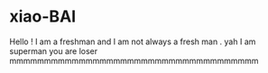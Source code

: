 # xiao-BAI
Hello ! I am a freshman and I am not always a fresh man . 
yah I am superman you are loser
mmmmmmmmmmmmmmmmmmmmmmmmmmmmmmmmmmmm
